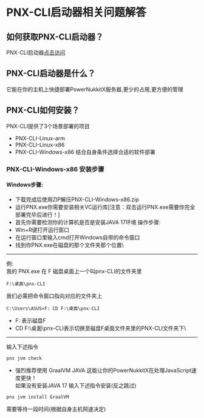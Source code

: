 # PNX-CLI启动器相关问题解答
## 如何获取PNX-CLI启动器？
PNX-CLI启动器[点击访问](https://github.com/PowerNukkitX/PNX-CLI/actions)
## PNX-CLI启动器是什么？
它能在你的主机上快捷部署PowerNukkitX服务器,更少的占用,更方便的管理
## PNX-CLI如何安装？
PNX-CLI提供了3个场景部署的项目
- PNX-CLI-Linux-arm
- PNX-CLI-Linux-x86
- PNX-CLI-Windows-x86
结合自身条件选择合适的软件部署
### PNX-CLI-Windows-x86 安装步骤
#### Windows步骤:
- 下载完成后使用ZIP解压PNX-CLI-Windows-x86.zip
- 运行PNX.exe你需要安装相关VC运行库[注意：双击运行PNX.exe需要你完全部署完毕后进行！]
- 首先你需要检测你的计算机是否是安装JAVA 17环境
操作步骤:
- Win+R键打开运行窗口
- 在运行窗口里输入cmd打开Windows自带的命令窗口
- 找到你PNX.exe在磁盘的那个文件夹那个位置\
----
例:\
我的 PNX.exe 在 F 磁盘桌面上一个叫pnx-CLI的文件夹里
```
F:\桌面\pnx-CLI
```
我们必需把命令窗口指向对应的文件夹上
```
C:\Users\ASUS>F: CD F:\桌面\pnx-CLI
```
- F: 表示磁盘F 
- CD F:\桌面\pnx-CLI表示切换至磁盘F桌面文件夹里的PNX-CLI文件夹下\
----
输入下述指令
```
pnx jvm check
```
- 强烈推荐使用 GraalVM JAVA 这能让你的PowerNukkitX在处理JavaScript速度更快！\
如果没有安装JAVA 17 输入下述指令安装(反之跳过)
```
pnx jvm install GraalVM
```
需要等待一段时间(根据自身主机网速决定)

